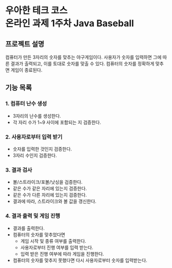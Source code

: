 # 우아한 테크 코스 <br> 온라인 과제 1주차 Java Baseball
## 프로젝트 설명
컴퓨터가 만든 3자리의 숫자를 맞추는 야구게임이다. 
사용자가 숫자를 입력하면 그에 따른 결과가 출력되고, 이를 토대로 숫자를 맞출 수 있다.
컴퓨터의 숫자를 정확하게 맞추면 게임이 종료된다.

## 기능 목록  
### 1. 컴퓨터 난수 생성  
* 3자리의 난수를 생성한다.
* 각 자리 수가 1~9 사이에 포함되는 지 검증한다.

### 2. 사용자로부터 입력 받기
* 숫자를 입력한 것인지 검증한다.
* 3자리 수인지 검증한다.

### 3. 결과 검사
* 볼/스트라이크/포볼/낫싱을 검증한다.
* 같은 수가 같은 자리에 있는지 검증한다.
* 같은 수가 다른 자리에 있는지 검증한다.
* 결과에 따라, 스트라이크와 볼 값을 갱신한다.

### 4. 결과 출력 및 게임 진행
* 결과를 출력한다.
* 컴퓨터의 숫자를 맞추었다면  
  * 게임 시작 및 종류 여부를 출력한다.
  * 사용자로부터 진행 여부를 입력 받는다.
  * 입력 받은 진행 여부에 따라 게임을 진행한다.
* 컴퓨터의 숫자를 맞추지 못했다면 다시 사용자로부터 숫자를 입력받는다.